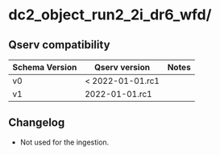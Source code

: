 # dc2_object_run2_2i_dr6_wfd/ 

## Qserv compatibility

| Schema Version | Qserv version | Notes      |
|----------------|---------------|------------|
| v0             | < 2022-01-01.rc1|          |
| v1             | 2022-01-01.rc1|            |


## Changelog

- Not used for the ingestion. 
